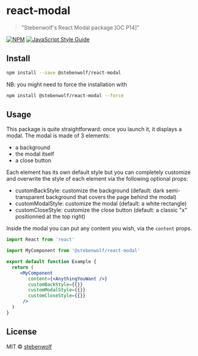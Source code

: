 # react-modal

> &quot;Stebenwolf&#x27;s React Modal package [OC P14]&quot;

[![NPM](https://img.shields.io/npm/v/react-modal.svg)](https://www.npmjs.com/package/react-modal) [![JavaScript Style Guide](https://img.shields.io/badge/code_style-standard-brightgreen.svg)](https://standardjs.com)

## Install

```bash
npm install --save @stebenwolf/react-modal
```

NB: you might need to force the installation with 
```bash 
npm install @stebenwolf/react-modal --force
```

## Usage

This package is quite straightforward: once you launch it, it displays a modal.
The modal is made of 3 elements:
- a background
- the modal itself
- a close button

Each element has its own default style but you can completely customize and overwrite the style of each element via the following optional props:
- customBackStyle: customize the background (default: dark semi-transparent background that covers the page behind the modal)
- customModalStyle: customize the modal (default: a white rectangle)
- customCloseStyle: customize the close button (default: a classic "x" positionned at the top right)

Inside the modal you can put any content you wish, via the `content` props.


```jsx
import React from 'react'

import MyComponent from '@stebenwolf/react-modal'

export default function Example {
  return (
     <MyComponent 
        content={<AnythingYouWant />} 
        customBackStyle={{}} 
        customModalStyle={{}} 
        customCloseStyle={{}}
      />
  )
}
```

## License

MIT © [stebenwolf](https://github.com/stebenwolf)

